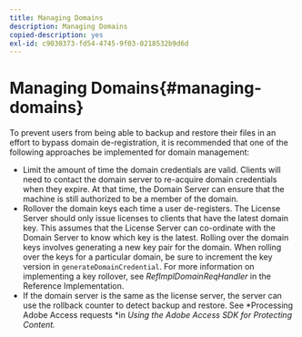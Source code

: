 ```yaml
---
title: Managing Domains
description: Managing Domains
copied-description: yes
exl-id: c9030373-fd54-4745-9f03-0218532b9d6d
---
```

# Managing Domains{#managing-domains}

To prevent users from being able to backup and restore their files in an effort to bypass domain de-registration, it is recommended that one of the following approaches be implemented for domain management:

* Limit the amount of time the domain credentials are valid. Clients will need to contact the domain server to re-acquire domain credentials when they expire. At that time, the Domain Server can ensure that the machine is still authorized to be a member of the domain. 
* Rollover the domain keys each time a user de-registers. The License Server should only issue licenses to clients that have the latest domain key. This assumes that the License Server can co-ordinate with the Domain Server to know which key is the latest. Rolling over the domain keys involves generating a new key pair for the domain. When rolling over the keys for a particular domain, be sure to increment the key version in `generateDomainCredential`. For more information on implementing a key rollover, see *RefImplDomainReqHandler* in the Reference Implementation. 
* If the domain server is the same as the license server, the server can use the rollback counter to detect backup and restore. See *Processing Adobe Access requests *in *Using the Adobe Access SDK for Protecting Content.*
